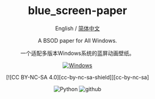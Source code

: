 

<div align="center">

<h1 align="center">blue_screen-paper</h1>

English / [简体中文](./README_CN.md)

A BSOD paper for All Windows.

一个适配多版本Windows系统的蓝屏动画壁纸。


[![Windows][Windows-image]][download-url]

[![CC BY-NC-SA 4.0][cc-by-nc-sa-shield]][cc-by-nc-sa]

![Python][Python-image]
![github][github-image]

[github-image]: https://img.shields.io/badge/honkerbit-github-8A2BE2?logoColor=purple

[download-url]: https://github.com/Yidadaa/ChatGPT-Next-Web/releases

[Windows-image]: https://img.shields.io/badge/-Windows-blue?logo=windows

[Python-image]: https://img.shields.io/badge/Python-100%25-brightgreen
